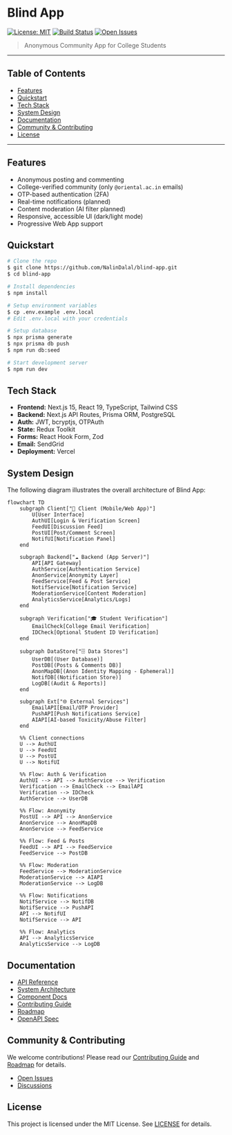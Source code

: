 # Blind App

[![License: MIT](https://img.shields.io/badge/License-MIT-yellow.svg)](LICENSE)
[![Build Status](https://img.shields.io/github/actions/workflow/status/NalinDalal/blind-app/ci.yml?branch=main)](https://github.com/NalinDalal/blind-app/actions)
[![Open Issues](https://img.shields.io/github/issues/NalinDalal/blind-app)](https://github.com/NalinDalal/blind-app/issues)

> Anonymous Community App for College Students

---

## Table of Contents
- [Features](#features)
- [Quickstart](#quickstart)
- [Tech Stack](#tech-stack)
- [System Design](#system-design)
- [Documentation](#documentation)
- [Community & Contributing](#community--contributing)
- [License](#license)

---

## Features
- Anonymous posting and commenting
- College-verified community (only `@oriental.ac.in` emails)
- OTP-based authentication (2FA)
- Real-time notifications (planned)
- Content moderation (AI filter planned)
- Responsive, accessible UI (dark/light mode)
- Progressive Web App support

## Quickstart
```bash
# Clone the repo
$ git clone https://github.com/NalinDalal/blind-app.git
$ cd blind-app

# Install dependencies
$ npm install

# Setup environment variables
$ cp .env.example .env.local
# Edit .env.local with your credentials

# Setup database
$ npx prisma generate
$ npx prisma db push
$ npm run db:seed

# Start development server
$ npm run dev
```

## Tech Stack
- **Frontend:** Next.js 15, React 19, TypeScript, Tailwind CSS
- **Backend:** Next.js API Routes, Prisma ORM, PostgreSQL
- **Auth:** JWT, bcryptjs, OTPAuth
- **State:** Redux Toolkit
- **Forms:** React Hook Form, Zod
- **Email:** SendGrid
- **Deployment:** Vercel

## System Design
The following diagram illustrates the overall architecture of Blind App:

```mermaid
flowchart TD
    subgraph Client["📱 Client (Mobile/Web App)"]
        U[User Interface]
        AuthUI[Login & Verification Screen]
        FeedUI[Discussion Feed]
        PostUI[Post/Comment Screen]
        NotifUI[Notification Panel]
    end

    subgraph Backend["☁️ Backend (App Server)"]
        API[API Gateway]
        AuthService[Authentication Service]
        AnonService[Anonymity Layer]
        FeedService[Feed & Post Service]
        NotifService[Notification Service]
        ModerationService[Content Moderation]
        AnalyticsService[Analytics/Logs]
    end

    subgraph Verification["🎓 Student Verification"]
        EmailCheck[College Email Verification]
        IDCheck[Optional Student ID Verification]
    end

    subgraph DataStore["🗄️ Data Stores"]
        UserDB[(User Database)]
        PostDB[(Posts & Comments DB)]
        AnonMapDB[(Anon Identity Mapping - Ephemeral)]
        NotifDB[(Notification Store)]
        LogDB[(Audit & Reports)]
    end

    subgraph Ext["🌐 External Services"]
        EmailAPI[Email/OTP Provider]
        PushAPI[Push Notifications Service]
        AIAPI[AI-based Toxicity/Abuse Filter]
    end

    %% Client connections
    U --> AuthUI
    U --> FeedUI
    U --> PostUI
    U --> NotifUI

    %% Flow: Auth & Verification
    AuthUI --> API --> AuthService --> Verification
    Verification --> EmailCheck --> EmailAPI
    Verification --> IDCheck
    AuthService --> UserDB

    %% Flow: Anonymity
    PostUI --> API --> AnonService
    AnonService --> AnonMapDB
    AnonService --> FeedService

    %% Flow: Feed & Posts
    FeedUI --> API --> FeedService
    FeedService --> PostDB

    %% Flow: Moderation
    FeedService --> ModerationService
    ModerationService --> AIAPI
    ModerationService --> LogDB

    %% Flow: Notifications
    NotifService --> NotifDB
    NotifService --> PushAPI
    API --> NotifUI
    NotifService --> API

    %% Flow: Analytics
    API --> AnalyticsService
    AnalyticsService --> LogDB
```

## Documentation
- [API Reference](docs/API.md)
- [System Architecture](docs/ARCHITECTURE.md)
- [Component Docs](docs/COMPONENTS.md)
- [Contributing Guide](docs/CONTRIBUTING.md)
- [Roadmap](docs/ROADMAP.md)
- [OpenAPI Spec](docs/OPENAPI.yaml)

## Community & Contributing
We welcome contributions! Please read our [Contributing Guide](docs/CONTRIBUTING.md) and [Roadmap](docs/ROADMAP.md) for details.

- [Open Issues](https://github.com/NalinDalal/blind-app/issues)
- [Discussions](https://github.com/NalinDalal/blind-app/discussions)

## License
This project is licensed under the MIT License. See [LICENSE](LICENSE) for details.
